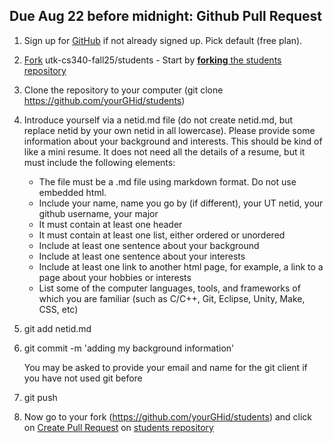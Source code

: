 ## Due Aug 22 before midnight: Github Pull Request 

1. Sign up for [GitHub](https://github.com/) if not already signed
     up. Pick default (free plan).
1. [Fork](https://help.github.com/articles/fork-a-repo/) utk-cs340-fall25/students 
        - Start by [**forking** the students repository](https://github.com/utk-cs340-fall25/students)
1. Clone the repository to your computer (git clone https://github.com/yourGHid/students)
1. Introduce yourself via a netid.md file (do not create netid.md, but replace netid by your own netid in all lowercase). Please provide some information about your background and interests. This should be kind of like a mini resume. It does not need all the details of a resume, but it must include the following elements:
     * The file must be a .md file using markdown format. Do not use embedded html.
     * Include your name, name you go by (if different), your UT netid, your github username, your major
     * It must contain at least one header
     * It must contain at least one list, either ordered or unordered
     * Include at least one sentence about your background
     * Include at least one sentence about your interests
     * Include at least one link to another html page, for example, a link to a page about your hobbies or interests
     * List some of the computer languages, tools, and frameworks of which you are familiar (such as C/C++, Git, Eclipse, Unity, Make, CSS, etc)

1. git add netid.md
1. git commit -m 'adding my background information'

    You may be asked to provide your email and name for the git client if you have not used git before 
1. git push

1. Now go to your fork (https://github.com/yourGHid/students) and click on [Create Pull Request](https://help.github.com/articles/using-pull-requests/) on [students repository](https://github.com/utk-cs340-fall25/students)
